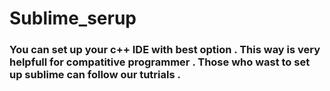 # Sublime_serup
### You can set up your c++ IDE with best option . This way is very helpfull for compatitive programmer . Those who wast to set up sublime can follow our tutrials .
